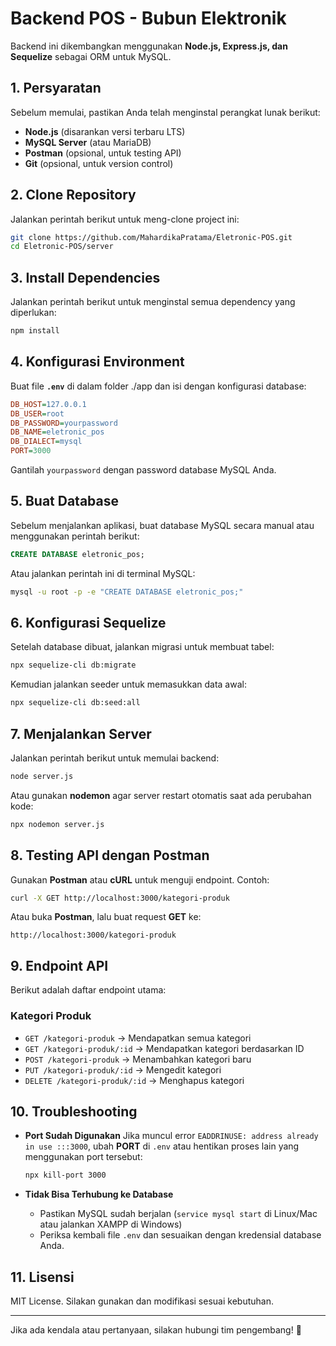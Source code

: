 # Backend POS - Bubun Elektronik

Backend ini dikembangkan menggunakan **Node.js, Express.js, dan Sequelize** sebagai ORM untuk MySQL.

## **1. Persyaratan**
Sebelum memulai, pastikan Anda telah menginstal perangkat lunak berikut:
- **Node.js** (disarankan versi terbaru LTS)
- **MySQL Server** (atau MariaDB)
- **Postman** (opsional, untuk testing API)
- **Git** (opsional, untuk version control)

## **2. Clone Repository**
Jalankan perintah berikut untuk meng-clone project ini:
```sh
git clone https://github.com/MahardikaPratama/Eletronic-POS.git
cd Eletronic-POS/server
```

## **3. Install Dependencies**
Jalankan perintah berikut untuk menginstal semua dependency yang diperlukan:
```sh
npm install
```

## **4. Konfigurasi Environment**
Buat file **`.env`** di dalam folder ./app dan isi dengan konfigurasi database:
```ini
DB_HOST=127.0.0.1
DB_USER=root
DB_PASSWORD=yourpassword
DB_NAME=eletronic_pos
DB_DIALECT=mysql
PORT=3000

```
Gantilah `yourpassword` dengan password database MySQL Anda.

## **5. Buat Database**
Sebelum menjalankan aplikasi, buat database MySQL secara manual atau menggunakan perintah berikut:
```sql
CREATE DATABASE eletronic_pos;
```
Atau jalankan perintah ini di terminal MySQL:
```sh
mysql -u root -p -e "CREATE DATABASE eletronic_pos;"
```

## **6. Konfigurasi Sequelize**
Setelah database dibuat, jalankan migrasi untuk membuat tabel:
```sh
npx sequelize-cli db:migrate
```
Kemudian jalankan seeder untuk memasukkan data awal:
```sh
npx sequelize-cli db:seed:all
```

## **7. Menjalankan Server**
Jalankan perintah berikut untuk memulai backend:
```sh
node server.js
```
Atau gunakan **nodemon** agar server restart otomatis saat ada perubahan kode:
```sh
npx nodemon server.js
```

## **8. Testing API dengan Postman**
Gunakan **Postman** atau **cURL** untuk menguji endpoint. Contoh:
```sh
curl -X GET http://localhost:3000/kategori-produk
```
Atau buka **Postman**, lalu buat request **GET** ke:
```
http://localhost:3000/kategori-produk
```

## **9. Endpoint API**
Berikut adalah daftar endpoint utama:

### **Kategori Produk**
- `GET /kategori-produk` → Mendapatkan semua kategori
- `GET /kategori-produk/:id` → Mendapatkan kategori berdasarkan ID
- `POST /kategori-produk` → Menambahkan kategori baru
- `PUT /kategori-produk/:id` → Mengedit kategori
- `DELETE /kategori-produk/:id` → Menghapus kategori


## **10. Troubleshooting**
- **Port Sudah Digunakan**
  Jika muncul error `EADDRINUSE: address already in use :::3000`, ubah **PORT** di `.env` atau hentikan proses lain yang menggunakan port tersebut:
  ```sh
  npx kill-port 3000
  ```

- **Tidak Bisa Terhubung ke Database**
  - Pastikan MySQL sudah berjalan (`service mysql start` di Linux/Mac atau jalankan XAMPP di Windows)
  - Periksa kembali file `.env` dan sesuaikan dengan kredensial database Anda.

## **11. Lisensi**
MIT License. Silakan gunakan dan modifikasi sesuai kebutuhan.

---
Jika ada kendala atau pertanyaan, silakan hubungi tim pengembang! 🚀

